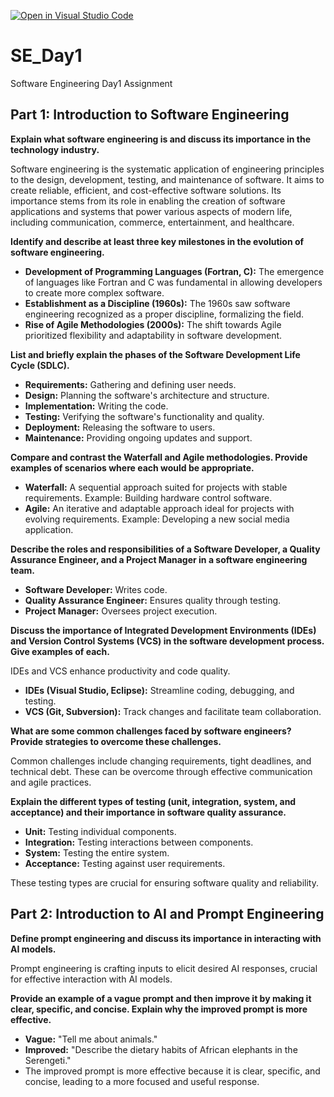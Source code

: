 [![Open in Visual Studio Code](https://classroom.github.com/assets/open-in-vscode-2e0aaae1b6195c2367325f4f02e2d04e9abb55f0b24a779b69b11b9e10269abc.svg)](https://classroom.github.com/online_ide?assignment_repo_id=18475375&assignment_repo_type=AssignmentRepo)
# SE_Day1
Software Engineering Day1 Assignment

## Part 1: Introduction to Software Engineering

**Explain what software engineering is and discuss its importance in the technology industry.**

Software engineering is the systematic application of engineering principles to the design, development, testing, and maintenance of software. It aims to create reliable, efficient, and cost-effective software solutions. Its importance stems from its role in enabling the creation of software applications and systems that power various aspects of modern life, including communication, commerce, entertainment, and healthcare.

**Identify and describe at least three key milestones in the evolution of software engineering.**

* **Development of Programming Languages (Fortran, C):** The emergence of languages like Fortran and C was fundamental in allowing developers to create more complex software.
* **Establishment as a Discipline (1960s):** The 1960s saw software engineering recognized as a proper discipline, formalizing the field.
* **Rise of Agile Methodologies (2000s):** The shift towards Agile prioritized flexibility and adaptability in software development.

**List and briefly explain the phases of the Software Development Life Cycle (SDLC).**

* **Requirements:** Gathering and defining user needs.
* **Design:** Planning the software's architecture and structure.
* **Implementation:** Writing the code.
* **Testing:** Verifying the software's functionality and quality.
* **Deployment:** Releasing the software to users.
* **Maintenance:** Providing ongoing updates and support.

**Compare and contrast the Waterfall and Agile methodologies. Provide examples of scenarios where each would be appropriate.**

* **Waterfall:** A sequential approach suited for projects with stable requirements. Example: Building hardware control software.
* **Agile:** An iterative and adaptable approach ideal for projects with evolving requirements. Example: Developing a new social media application.

**Describe the roles and responsibilities of a Software Developer, a Quality Assurance Engineer, and a Project Manager in a software engineering team.**

* **Software Developer:** Writes code.
* **Quality Assurance Engineer:** Ensures quality through testing.
* **Project Manager:** Oversees project execution.

**Discuss the importance of Integrated Development Environments (IDEs) and Version Control Systems (VCS) in the software development process. Give examples of each.**

IDEs and VCS enhance productivity and code quality.

* **IDEs (Visual Studio, Eclipse):** Streamline coding, debugging, and testing.
* **VCS (Git, Subversion):** Track changes and facilitate team collaboration.

**What are some common challenges faced by software engineers? Provide strategies to overcome these challenges.**

Common challenges include changing requirements, tight deadlines, and technical debt. These can be overcome through effective communication and agile practices.

**Explain the different types of testing (unit, integration, system, and acceptance) and their importance in software quality assurance.**

* **Unit:** Testing individual components.
* **Integration:** Testing interactions between components.
* **System:** Testing the entire system.
* **Acceptance:** Testing against user requirements.

These testing types are crucial for ensuring software quality and reliability.

## Part 2: Introduction to AI and Prompt Engineering

**Define prompt engineering and discuss its importance in interacting with AI models.**

Prompt engineering is crafting inputs to elicit desired AI responses, crucial for effective interaction with AI models.

**Provide an example of a vague prompt and then improve it by making it clear, specific, and concise. Explain why the improved prompt is more effective.**
* **Vague:** "Tell me about animals."
* **Improved:** "Describe the dietary habits of African elephants in the Serengeti."
* The improved prompt is more effective because it is clear, specific, and concise, leading to a more focused and useful response.
